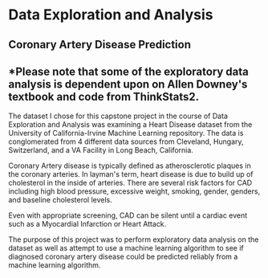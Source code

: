 # Data Exploration and Analysis

## Coronary Artery Disease Prediction

## *Please note that some of the exploratory data analysis is dependent upon on Allen Downey's textbook and code from ThinkStats2.

The dataset I chose for this capstone project in the course of Data Exploration and Analysis was examining a Heart Disease dataset from the University of California-Irvine Machine Learning repository.  The data is conglomerated from 4 different data sources from Cleveland, Hungary, Switzerland, and a VA Facility in Long Beach, California.

Coronary Artery disease is typically defined as atherosclerotic plaques in the coronary arteries.  In layman's term, heart disease is due to build up of cholesterol in the inside of arteries.  There are several risk factors for CAD including high blood pressure, excessive weight, smoking, gender, genders, and baseline cholesterol levels.

Even with appropriate screening, CAD can be silent until a cardiac event such as a Myocardial Infarction or Heart Attack.

The purpose of this project was to perform exploratory data analysis on the dataset as well as attempt to use a machine learning algorithm to see if diagnosed coronary artery disease could be predicted reliably from a machine learning algorithm.
